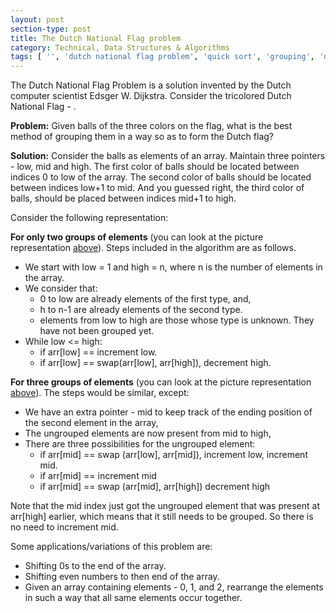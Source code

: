```yaml
---
layout: post
section-type: post
title: The Dutch National Flag problem
category: Technical, Data Structures & Algorithms
tags: [ '', 'dutch national flag problem', 'quick sort', 'grouping', 'dijkstra' ]
---
```


The Dutch National Flag Problem is a solution invented by the Dutch computer scientist Edsger W. Dijkstra. Consider the tricolored Dutch National Flag - . 

**Problem:** Given balls of the three colors on the flag, what is the best method of grouping them in a way so as to form the Dutch flag? 

**Solution:** Consider the balls as elements of an array. Maintain three pointers - low, mid and high. The first color of balls should be located between indices 0 to low of the array. The second color of balls should be located between indices low+1 to mid. And you guessed right, the third color of balls, should be placed between indices mid+1 to high. 

Consider the following representation: 

**For only two groups of elements** (you can look at the picture representation [above](/img/_posts/two_elements.png)). Steps included in the algorithm are as follows. 
  
* We start with low = 1 and high = n, where n is the number of elements in the array.
* We consider that:
  * 0 to low are already elements of the first type, and, 
  * h to n-1 are already elements of the second type.
  * elements from low to high are those whose type is unknown. They have not been grouped yet. 
* While low <= high: 
  * if arr[low] == <first type> 
        increment low.
  * if arr[low] == <second type> 
        swap(arr[low], arr[high]),
        decrement high.

**For three groups of elements** (you can look at the picture representation [above](/img/_posts/three_elements.png)). The steps would be similar, except:

* We have an extra pointer - mid to keep track of the ending position of the second element in the array,
* The ungrouped elements are now present from mid to high,
* There are three possibilities for the ungrouped element:
  * if arr[mid] == <first type>
        swap (arr[low], arr[mid]),
        increment low, 
        increment mid.
  * if arr[mid] == <second type>
        increment mid
  * if arr[mid] == <third type>
        swap (arr[mid], arr[high])
        decrement high

Note that the mid index just got the ungrouped element that was present at arr[high] earlier, which means that it still needs to be grouped. So there is no need to increment mid. 

Some applications/variations of this problem are:

* Shifting 0s to the end of the array.
* Shifting even numbers to then end of the array. 
* Given an array containing elements - 0, 1, and 2, rearrange the elements in such a way that all same elements occur together. 

